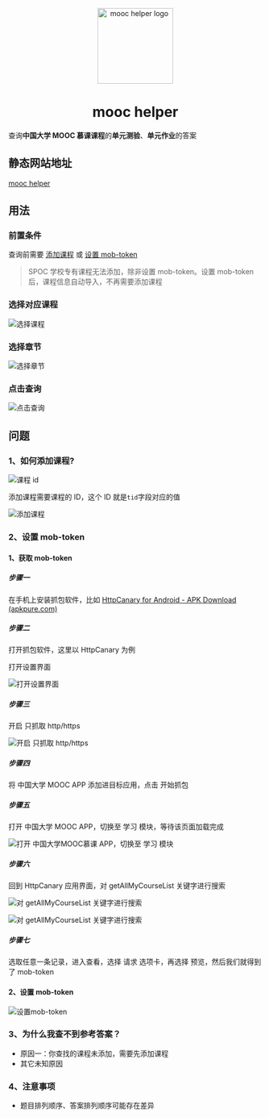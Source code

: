 <p align="center">
  <a href="https://github.com/lujunji-xiaolu/mooc-helper" rel="noopener" target="_blank"><img width="150" src="./public/logo.svg" alt="mooc helper logo"></a>
</p>

<h1 align="center">mooc helper</h1>

查询**中国大学 MOOC 慕课课程**的**单元测验**、**单元作业**的答案

## 静态网站地址

[mooc helper](https://mooc-helper.web.cloudendpoint.cn/)

## 用法

### 前置条件

查询前需要 [添加课程](#addCourse) 或 [设置 mob-token](#setMobToken)

> SPOC 学校专有课程无法添加，除非设置 mob-token。设置 mob-token 后，课程信息自动导入，不再需要添加课程

### 选择对应课程

![选择课程](./docs/images/选择课程.png)

### 选择章节

![选择章节](./docs/images/选择章节.png)

### 点击查询

![点击查询](./docs/images/点击查询.png)

## 问题

### 1、如何添加课程?<a name="addCourse"></a>

![课程 id](./docs/images/课程id.png)

添加课程需要课程的 ID，这个 ID 就是`tid`字段对应的值

![添加课程](./docs/images/添加课程.png)

### 2、设置 mob-token<a name="setMobToken"></a>

#### 1、获取 mob-token

##### 步骤一

在手机上安装抓包软件，比如 [HttpCanary for Android - APK Download (apkpure.com)](https://apkpure.com/httpcanary-—-http-sniffer-capture-analysis/com.guoshi.httpcanary)

##### 步骤二

打开抓包软件，这里以 HttpCanary 为例

打开设置界面

![打开设置界面](./docs/images/httpcanary-setting.png)

##### 步骤三

开启 只抓取 http/https

![开启 只抓取 http/https](./docs/images/httpcanary-only-http.png)

##### 步骤四

将 中国大学 MOOC APP 添加进目标应用，点击 开始抓包

##### 步骤五

打开 中国大学 MOOC APP，切换至 学习 模块，等待该页面加载完成

![打开 中国大学MOOC慕课 APP，切换至 学习 模块](./docs/images/mooc-learn-module.png)

##### 步骤六

回到 HttpCanary 应用界面，对 getAllMyCourseList 关键字进行搜索

![对 getAllMyCourseList 关键字进行搜索](./docs/images/httpcanary-search.png)

![对 getAllMyCourseList 关键字进行搜索](./docs/images/httpcanary-search-getAllMyCourselist.png)

##### 步骤七

选取任意一条记录，进入查看，选择 请求 选项卡，再选择 预览，然后我们就得到了 mob-token

#### 2、设置 mob-token

![设置mob-token](./docs/images/设置mob-token.png)

### 3、为什么我查不到参考答案？

- 原因一：你查找的课程未添加，需要先添加课程
- 其它未知原因

### 4、注意事项

- 题目排列顺序、答案排列顺序可能存在差异
